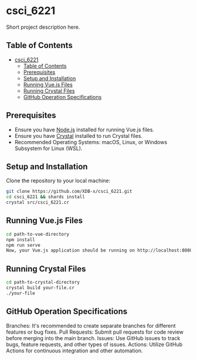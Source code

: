 # csci_6221

Short project description here.


## Table of Contents


- [csci\_6221](#csci_6221)
  - [Table of Contents](#table-of-contents)
  - [Prerequisites](#prerequisites)
  - [Setup and Installation](#setup-and-installation)
  - [Running Vue.js Files](#running-vuejs-files)
  - [Running Crystal Files](#running-crystal-files)
  - [GitHub Operation Specifications](#github-operation-specifications)

## Prerequisites

- Ensure you have [Node.js](https://nodejs.org/) installed for running Vue.js files.
- Ensure you have [Crystal](https://crystal-lang.org/install/) installed to run Crystal files.
- Recommended Operating Systems: macOS, Linux, or Windows Subsystem for Linux (WSL).

## Setup and Installation

Clone the repository to your local machine:

```bash
git clone https://github.com/XDB-x/csci_6221.git
cd csci_6221 && shards install
crystal src/csci_6221.cr
```

## Running Vue.js Files

```bash
cd path-to-vue-directory
npm install
npm run serve
Now, your Vue.js application should be running on http://localhost:8080.
```

## Running Crystal Files

```bash
cd path-to-crystal-directory
crystal build your-file.cr
./your-file
```

## GitHub Operation Specifications

Branches: It's recommended to create separate branches for different features or bug fixes.
Pull Requests: Submit pull requests for code review before merging into the main branch.
Issues: Use GitHub issues to track bugs, feature requests, and other types of issues.
Actions: Utilize GitHub Actions for continuous integration and other automation.
